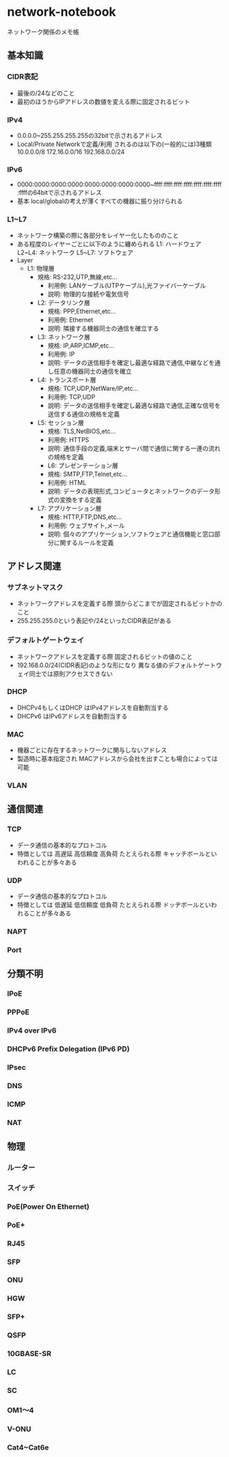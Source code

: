 # network-notebook
ネットワーク関係のメモ帳

## 基本知識
### CIDR表記
- 最後の/24などのこと
- 最初のほうからIPアドレスの数値を変える際に固定されるビット
### IPv4
- 0.0.0.0~255.255.255.255の32bitで示されるアドレス
- Local/Private Networkで定義/利用 されるのは以下の(一般的には)3種類
  10.0.0.0/8
  172.16.0.0/16
  192.168.0.0/24      
### IPv6
- 0000:0000:0000:0000:0000:0000:0000:0000~ffff:ffff:ffff:ffff:ffff:ffff:ffff:ffffの64bitで示されるアドレス
- 基本 local/globalの考えが薄くすべての機器に振り分けられる
### L1~L7
- ネットワーク構築の際に各部分をレイヤー化したもののこと
- ある程度のレイヤーごとに以下のように纏められる
  L1: ハードウェア
  L2~L4: ネットワーク
  L5~L7: ソフトウェア
- Layer
  - L1: 物理層
    - 規格: RS-232,UTP,無線,etc...
      - 利用例: LANケーブル(UTPケーブル),光ファイバーケーブル
      - 説明: 物理的な接続や電気信号
    - L2: データリンク層
      - 規格: PPP,Ethernet,etc...
      - 利用例: Ethernet
      - 説明: 隣接する機器同士の通信を確立する
    - L3: ネットワーク層
      - 規格: IP,ARP,ICMP,etc...
      - 利用例: IP
      - 説明: データの送信相手を確定し最適な経路で通信,中継などを通し任意の機器同士の通信を確立
    - L4: トランスポート層
      - 規格: TCP,UDP,NetWare/IP,etc...
      - 利用例: TCP,UDP
      - 説明: データの送信相手を確定し最適な経路で通信,正確な信号を送信する通信の規格を定義
    - L5: セッション層
      - 規格: TLS,NetBIOS,etc...
      - 利用例: HTTPS
      - 説明: 通信手段の定義,端末とサーバ間で通信に関する一連の流れの規格を定義
      - L6: プレゼンテーション層
      - 規格: SMTP,FTP,Telnet,etc...
      - 利用例: HTML
      - 説明: データの表現形式,コンピュータとネットワークのデータ形式の変換をする定義
    - L7: アプリケーション層
      - 規格: HTTP,FTP,DNS,etc...
      - 利用例: ウェブサイト,メール
      - 説明: 個々のアプリケーション,ソフトウェアと通信機能と窓口部分に関するルールを定義

## アドレス関連
### サブネットマスク
- ネットワークアドレスを定義する際 頭からどこまでが固定されるビットかのこと
- 255.255.255.0という表記や/24といったCIDR表記がある
### デフォルトゲートウェイ
- ネットワークアドレスを定義する際 固定されるビットの値のこと
- 192.168.0.0/24(CIDR表記)のような形になり
  異なる値のデフォルトゲートウェイ同士では原則アクセスできない
### DHCP
- DHCPv4もしくはDHCP はIPv4アドレスを自動割当する
- DHCPv6 はIPv6アドレスを自動割当する
### MAC
- 機器ごとに存在するネットワークに関与しないアドレス
- 製造時に基本指定され MACアドレスから会社を出すことも場合によっては可能
### VLAN

## 通信関連
### TCP
  - データ通信の基本的なプロトコル
  - 特徴としては 高遅延 高信頼度 高負荷
    たとえられる際 キャッチボールといわれることが多々ある
### UDP
  - データ通信の基本的なプロトコル
  - 特徴としては 低遅延 低信頼度 低負荷
    たとえられる際 ドッヂボールといわれることが多々ある
### NAPT
### Port

## 分類不明
### IPoE
### PPPoE
### IPv4 over IPv6
### DHCPv6 Prefix Delegation (IPv6 PD)
### IPsec
### DNS
### ICMP
### NAT

## 物理
### ルーター
### スイッチ
### PoE(Power On Ethernet)
### PoE+
### RJ45
### SFP
### ONU
### HGW
### SFP+
### QSFP
### 10GBASE-SR
### LC
### SC
### OM1〜4
### V-ONU
### Cat4~Cat6e
